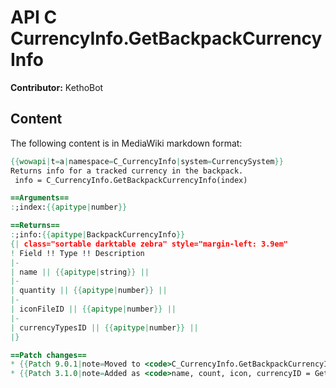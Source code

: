 # API C CurrencyInfo.GetBackpackCurrencyInfo

**Contributor:** KethoBot

## Content

The following content is in MediaWiki markdown format:

```mediawiki
{{wowapi|t=a|namespace=C_CurrencyInfo|system=CurrencySystem}}
Returns info for a tracked currency in the backpack.
 info = C_CurrencyInfo.GetBackpackCurrencyInfo(index)

==Arguments==
:;index:{{apitype|number}}

==Returns==
:;info:{{apitype|BackpackCurrencyInfo}}
{| class="sortable darktable zebra" style="margin-left: 3.9em"
! Field !! Type !! Description
|-
| name || {{apitype|string}} || 
|-
| quantity || {{apitype|number}} || 
|-
| iconFileID || {{apitype|number}} || 
|-
| currencyTypesID || {{apitype|number}} || 
|}

==Patch changes==
* {{Patch 9.0.1|note=Moved to <code>C_CurrencyInfo.GetBackpackCurrencyInfo()</code>}}
* {{Patch 3.1.0|note=Added as <code>name, count, icon, currencyID = GetBackpackCurrencyInfo(index)</code>}}
```